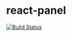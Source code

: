 # react-panel

[![Build Status](https://travis-ci.org/marcosflorencio/react-panel.svg?branch=master)](https://travis-ci.org/marcosflorencio/react-panel)

